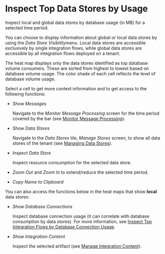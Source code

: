 <!-- loio55670e6ed4d14cc792fd747c26d3adbf -->

# Inspect Top Data Stores by Usage

Inspect local and global data stores by database usage \(in MB\) for a selected time period.

You can choose to display information about global or local data stores by using the *Data Store Visibility*menu. Local data stores are accessible exclusively by single integration flows, while global data stores are accessible by all integration flows deployed on a tenant.

The heat map displays only the data stores identified as top database volume consumers. These are sorted from highest to lowest based on database volume usage. The color shade of each cell reflects the level of database volume usage.

Select a cell to get more context information and to get access to the following functions:

-   *Show Messages*

    Navigate to the *Monitor Message Processing* screen for the time period covered by the bar \(see [Monitor Message Processing](monitor-message-processing-314df3f.md)\).

-   *Show Data Stores*

    Navigate to the *Data Stores* tile, *Manage Stores* screen, to show all data stores of the tenant \(see [Managing Data Stores](managing-data-stores-ac39f1d.md)\).

-   *Inspect Data Store* 

    Inspect resource consumption for the selected data store.

-   *Zoom Out* and *Zoom In* to extend/reduce the selected time period. 

-   *Copy Name to Clipboard* 


You can also access the functions below in the heat maps that show **local** data stores:

-   *Show Database Connections*

    Inspect database connection usage \(it can correlate with database consumption by data stores\). For more information, see [Inspect Top Integration Flows by Database Connection Usage](inspect-top-integration-flows-by-database-connection-usage-79c5a05.md).

-   *Show Integration Content*

    Inspect the selected artifact \(see [Manage Integration Content](manage-integration-content-09a7223.md)\).


